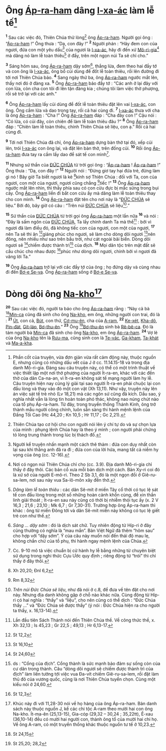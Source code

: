 # Ông [Áp-ra-ham]() dâng [I-xa-ác]() làm lễ tế[^1-721bd806-c740-40ae-914e-6f50b0de6f27]
<sup><b>1</b></sup> Sau các việc đó, Thiên Chúa thử lòng[^2-721bd806-c740-40ae-914e-6f50b0de6f27] ông [Áp-ra-ham](). Người gọi ông : “[Áp-ra-ham]() !” Ông thưa : “Dạ, con đây !” <sup><b>2</b></sup> Người phán : “Hãy đem con của ngươi, đứa con một yêu dấu[^3-721bd806-c740-40ae-914e-6f50b0de6f27] của ngươi là [I-xa-ác](), hãy đi đến xứ [Mô-ri-gia]()[^4-721bd806-c740-40ae-914e-6f50b0de6f27] mà dâng nó làm lễ toàn thiêu[^5-721bd806-c740-40ae-914e-6f50b0de6f27] ở đấy, trên một ngọn núi Ta sẽ chỉ cho.”

<sup><b>3</b></sup> Sáng hôm sau, ông [Áp-ra-ham]() dậy sớm[^6-721bd806-c740-40ae-914e-6f50b0de6f27], thắng lừa, đem theo hai đầy tớ và con ông là [I-xa-ác](), ông bổ củi dùng để đốt lễ toàn thiêu, rồi lên đường đi tới nơi Thiên Chúa bảo. <sup><b>4</b></sup> Sang ngày thứ ba, ông [Áp-ra-ham]() ngước mắt lên, thấy nơi đó ở đàng xa. <sup><b>5</b></sup> Ông [Áp-ra-ham]() bảo đầy tớ : “Các anh ở lại đây với con lừa, còn cha con tôi đi lên tận đàng kia ; chúng tôi làm việc thờ phượng, rồi sẽ trở lại với các anh.”

<sup><b>6</b></sup> Ông [Áp-ra-ham]() lấy củi dùng để đốt lễ toàn thiêu đặt lên vai [I-xa-ác](), con ông. Ông cầm lửa và dao trong tay, rồi cả hai cùng đi. <sup><b>7</b></sup> [I-xa-ác]() thưa với cha là ông [Áp-ra-ham]() : “Cha !” Ông [Áp-ra-ham]() đáp : “Cha đây con !” Cậu nói : “Có lửa, có củi đây, còn chiên để làm lễ toàn thiêu đâu ?” <sup><b>8</b></sup> Ông [Áp-ra-ham]() đáp : “Chiên làm lễ toàn thiêu, chính Thiên Chúa sẽ liệu, con ạ.” Rồi cả hai cùng đi.

<sup><b>9</b></sup> Tới nơi Thiên Chúa đã chỉ, ông [Áp-ra-ham]() dựng bàn thờ tại đó, xếp củi lên, trói [I-xa-ác]() con ông lại, và đặt lên bàn thờ, trên đống củi. <sup><b>10</b></sup> Rồi ông [Áp-ra-ham]() đưa tay ra cầm lấy dao để sát tế con mình[^7-721bd806-c740-40ae-914e-6f50b0de6f27].

<sup><b>11</b></sup> Nhưng sứ thần của [ĐỨC CHÚA]() từ trời gọi ông : “[Áp-ra-ham]() ! [Áp-ra-ham]() !” Ông thưa : “Dạ, con đây !” <sup><b>12</b></sup> Người nói : “Đừng giơ tay hại đứa trẻ, đừng làm gì nó ! Bây giờ Ta biết ngươi là kẻ [^1@-721bd806-c740-40ae-914e-6f50b0de6f27]kính sợ Thiên Chúa : đối với Ta, con của ngươi, con một của ngươi, ngươi cũng chẳng [^2@-721bd806-c740-40ae-914e-6f50b0de6f27]tiếc !” <sup><b>13</b></sup> Ông [Áp-ra-ham]() ngước mắt lên nhìn, thì thấy phía sau có con cừu đực bị mắc sừng trong bụi cây. Ông [Áp-ra-ham]() liền đi bắt con cừu ấy mà dâng làm lễ toàn thiêu thay cho con mình. <sup><b>14</b></sup> Ông [Áp-ra-ham]() đặt tên cho nơi này là “[ĐỨC CHÚA]() sẽ liệu.” Bởi đó, bây giờ có câu : “Trên núi [ĐỨC CHÚA]() sẽ liệu[^8-721bd806-c740-40ae-914e-6f50b0de6f27].”

<sup><b>15</b></sup> Sứ thần của [ĐỨC CHÚA]() từ trời gọi ông [Áp-ra-ham]() một lần nữa <sup><b>16</b></sup> và nói : “Đây là sấm ngôn của [ĐỨC CHÚA](), Ta lấy chính danh Ta mà thề[^9-721bd806-c740-40ae-914e-6f50b0de6f27] : bởi vì ngươi đã làm điều đó, đã không tiếc con của ngươi, con một của ngươi, <sup><b>17</b></sup> nên Ta sẽ thi ân [^3@-721bd806-c740-40ae-914e-6f50b0de6f27]giáng phúc cho ngươi, sẽ làm cho dòng dõi ngươi [^4@-721bd806-c740-40ae-914e-6f50b0de6f27]nên đông, nên nhiều như sao trên bầu trời, như cát ngoài bãi biển. Dòng dõi ngươi sẽ [^5@-721bd806-c740-40ae-914e-6f50b0de6f27]chiếm được thành trì[^10-721bd806-c740-40ae-914e-6f50b0de6f27] của địch. <sup><b>18</b></sup> Mọi dân tộc trên mặt đất sẽ cầu chúc cho nhau được [^6@-721bd806-c740-40ae-914e-6f50b0de6f27]phúc như dòng dõi ngươi, chính bởi vì ngươi đã vâng lời Ta.”

<sup><b>19</b></sup> Ông [Áp-ra-ham]() trở lại với các đầy tớ của ông ; họ đứng dậy và cùng nhau đi đến [Bơ-e Se-va](). Ông [Áp-ra-ham]() sống ở [Bơ-e Se-va]().


# Dòng dõi ông [Na-kho]()[^11-721bd806-c740-40ae-914e-6f50b0de6f27]
<sup><b>20</b></sup> Sau các việc đó, người ta báo cho ông [Áp-ra-ham]() rằng : “Này cả bà [^7@-721bd806-c740-40ae-914e-6f50b0de6f27][Min-ca]() cũng đã sinh cho ông [Na-kho](), em ông, những người con trai, đó là : <sup><b>21</b></sup> [Út](), con cả, [Bút](), con thứ, [Cơ-mu-ên](), cha của [A-ram](), <sup><b>22</b></sup> [Ke-xét](), [Kha-dô](), [Pin-đát](), [Gít-láp](), [Bơ-thu-ên]().” <sup><b>23</b></sup> Ông [^8@-721bd806-c740-40ae-914e-6f50b0de6f27][Bơ-thu-ên]() sinh bà [Rê-bê-ca](). Đó là tám người bà [Min-ca]() đã sinh cho ông [Na-kho](), em ông [Áp-ra-ham](). <sup><b>24</b></sup> Vợ lẽ của ông [Na-kho]() tên là [Rưu-ma](), cũng sinh con là [Te-vác](), [Ga-kham](), [Ta-khát]() và [Ma-a-kha]().

[^1-721bd806-c740-40ae-914e-6f50b0de6f27]: Phần cốt của truyện, vừa đơn giản vừa rất cảm động này, thuộc nguồn E, nhưng cũng có những dấu vết của J ở cc. 11.14.15-18 và trong địa danh Mô-ri-gia. Đàng sau câu truyện này, có thể có một trình thuật về việc thiết lập một nơi thờ phượng của người Ít-ra-en, khác với các đền thờ của dân Ca-na-an, vì Ít-ra-en không sát tế mạng người làm hy lễ. Câu truyện hiện nay cũng lý giải tại sao người Ít-ra-en phải chuộc lại con đầu lòng và thay vào đó một con vật (Xh 13,11). Như vậy, truyện này lên án việc sát tế trẻ nhỏ (Lv 18,21) mà các ngôn sứ cũng đả kích. Dầu sao, ý nghĩa nhất vẫn là lòng tin hoàn toàn phó thác, không nao núng chút nào của tổ phụ Áp-ra-ham. Từ đây, trong truyền thống Thánh Kinh, ông trở thành mẫu người công chính, luôn sẵn sàng thi hành mệnh lệnh của Đấng Tối Cao (Hc 44,20 ; Kn 10,5 ; Hr 11,17 ; Gc 2,21).
[^2-721bd806-c740-40ae-914e-6f50b0de6f27]: Thiên Chúa tạo cơ hội cho con người nói lên ý chí tự do và sự chọn lựa của mình : phụng lệnh Chúa hay là theo ý mình ; con người phải chứng tỏ lòng trung thành trong lúc bị thách đố.
[^3-721bd806-c740-40ae-914e-6f50b0de6f27]: Người kể truyện nhấn mạnh một cách thê thảm : đứa con duy nhất còn lại sau khi thằng anh đã ra đi ; đứa con của lời hứa, mang tất cả niềm hy vọng của ông (cc. 12-16).
[^4-721bd806-c740-40ae-914e-6f50b0de6f27]: Nơi có ngọn núi Thiên Chúa chỉ cho (cc. 3.9). Địa danh Mô-ri-gia chỉ thấy ở đây thôi. Các bản cổ xưa mỗi bản dịch một cách. Bản Xy-ri coi đó là xứ sở của người E-mô-ri. Theo 2 Sb 3,1, đó là một ngọn đồi ở Giê-ru-sa-lem, nơi sau này vua Sa-lô-môn xây đền thờ.
[^5-721bd806-c740-40ae-914e-6f50b0de6f27]: *Dâng làm lễ toàn thiêu* : các dân Sê-mít ở miền Tây cổ thời có tục lệ sát tế con đầu lòng trong một số những hoàn cảnh khốn cùng, để xin thần linh giải thoát ; Ít-ra-en sau này cũng có thời bị nhiễm thói tục ấy (x. 2 V 16,3 ; 21,6 ; 23,10 ; Mk 6,7 ; Gr 7,30-31). Trường hợp ông Áp-ra-ham thì khác : ông từ miền Đông tới và dân Sê-mít miền này không có tục lệ giết trẻ con như thế.
[^6-721bd806-c740-40ae-914e-6f50b0de6f27]: *Sáng ... dậy sớm* : đó là dịch sát chữ. Tuy nhiên động từ Híp-ri ở đây cũng thường có nghĩa là “mau mắn”. Bản Việt Ngữ đã thêm “hôm sau” cho hợp với “dậy sớm”. Ý của câu này muốn nói đến thái độ mau lẹ, không chần chừ của tổ phụ, thi hành ngay mệnh lệnh của Chúa.
[^7-721bd806-c740-40ae-914e-6f50b0de6f27]: Cc. 9-10 mô tả việc chuẩn bị cử hành hy lễ bằng những từ chuyên biệt sử dụng trong nghi thức Cựu Ước quy định ; riêng động từ “trói” thì chỉ thấy ở đây thôi.
[^8-721bd806-c740-40ae-914e-6f50b0de6f27]: *Trên núi Đức Chúa sẽ liệu*, như đã nói ở c.8, để đưa về tên đặt cho nơi này. Nhưng địa danh không gặp ở chỗ nào khác nữa. Cùng động từ Híp-ri có hai nghĩa : “thấy” và “liệu”, cho nên cũng có thể dịch : “Đức Chúa thấy ...” và “Đức Chúa sẽ được thấy” (ý nói : Đức Chúa hiện ra cho người ta thấy, x. 16,13-14).
[^9-721bd806-c740-40ae-914e-6f50b0de6f27]: Lần đầu tiên Sách Thánh nói đến Thiên Chúa thề. Về công thức thề, x. Xh 32,13 ; Is 45,23 ; Gr 22,5 ; 49,13 ; Hr 6,13-17.
[^10-721bd806-c740-40ae-914e-6f50b0de6f27]: ds : “Cổng của địch”. Cổng thành là sức mạnh bảo đảm sự sống còn của cư dân trong thành. Câu “dòng dõi ngươi sẽ chiếm được thành trì của địch” làm liên tưởng tới việc vua Đa-vít chiếm Giê-ru-sa-lem, rồi đặt làm thủ đô của vương quốc, cũng là nơi Thiên Chúa tuyển chọn. Cùng một kiểu nói ở 24,60.
[^11-721bd806-c740-40ae-914e-6f50b0de6f27]: Khúc này đi với 11,28-30 nói về họ hàng của ông Áp-ra-ham. Bản danh sách này thuộc nguồn J, kể các chi tộc A-ram theo mười hai con ông Na-kho. Ít-ma-ên (25,13-15), Gia-cóp (29,32 – 30,24 ; 35,22tt), Ê-xau (36,10-14) đều có mười hai người con, thành ông tổ của mười hai chi họ. Về ông A-ram, có một truyền thống khác thuộc nguồn tư tế ở 10,23.
[^1@-721bd806-c740-40ae-914e-6f50b0de6f27]: Xh 20,20; Đnl 6,2
[^2@-721bd806-c740-40ae-914e-6f50b0de6f27]: Rm 8,32
[^3@-721bd806-c740-40ae-914e-6f50b0de6f27]: St 12,2
[^4@-721bd806-c740-40ae-914e-6f50b0de6f27]: St 16,10
[^5@-721bd806-c740-40ae-914e-6f50b0de6f27]: St 24,60
[^6@-721bd806-c740-40ae-914e-6f50b0de6f27]: St 12,3
[^7@-721bd806-c740-40ae-914e-6f50b0de6f27]: St 24,15
[^8@-721bd806-c740-40ae-914e-6f50b0de6f27]: St 25,20; 28,2
